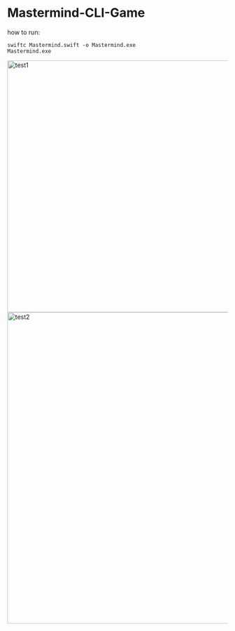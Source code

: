 # Mastermind-CLI-Game
how to run:
```
swiftc Mastermind.swift -o Mastermind.exe
Mastermind.exe
```
<img width="942" height="576" alt="test1" src="https://github.com/user-attachments/assets/15ba5fd0-e65f-42e7-afb1-8312aff10144" />
<img width="870" height="712" alt="test2" src="https://github.com/user-attachments/assets/c19d55b8-fd15-4448-b515-66d75f2ebd02" />
